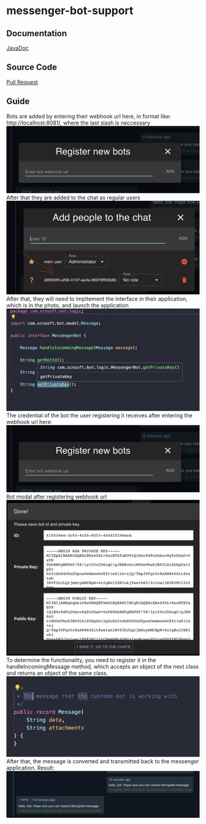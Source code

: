 # messenger-bot-support

## Documentation
[JavaDoc](https://foltrex.github.io/messenger-bot-support/)

## Source Code
[Pull Request](https://github.com/Foltrex/messenger-bot-support/pull/1)

## Guide
Bots are added by entering their webhook url here, in format like: http://localhost:8081/, where the last slash is neccessary
![Bot webhook url registration modal](https://github.com/Foltrex/messenger-bot-support/blob/gh-pages/register_new_bots.png)
After that they are added to the chat as regular users
![Adding people to chat](https://github.com/Foltrex/messenger-bot-support/blob/gh-pages/add_people_to_the_chat.png)
After that, they will need to impltement the interface in their application, which is in the photo, and launch the application
![Messenger bot interface](https://github.com/Foltrex/messenger-bot-support/blob/gh-pages/messenger_bot_interface.png)
The credential of the bot the user registering it receives after entering the webhook url here:
![Bot webhook url registration modal](https://github.com/Foltrex/messenger-bot-support/blob/gh-pages/register_new_bots.png)
Bot modal after registering webhook url
![Bot registration modal](https://github.com/Foltrex/messenger-bot-support/blob/gh-pages/bot_registration_modal.png)
To determine the functionality, you need to register it in the handleIncomingMessage method, which accepts an object of the next class and returns an object of the same class.
![Message class](https://github.com/Foltrex/messenger-bot-support/blob/gh-pages/message.png)
After that, the message is converted and transmitted back to the messenger application.
Result:
![Result](https://github.com/Foltrex/messenger-bot-support/blob/gh-pages/result.png)
